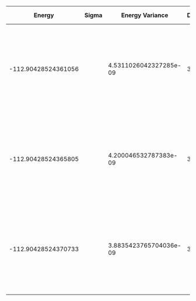| Energy              | Sigma | Energy Variance        | DOF | Einf                | Method                                                       | Data Repository |
|---------------------|-------|------------------------|-----|---------------------|--------------------------------------------------------------|-----------------|
| -112.90428524361056 |       | 4.5311026042327285e-09 | 38  | -101.03830252137877 | DMRG (bond dimension 310) using fork tensor product states with U(1) symmetries for charge and spin sector |                 |
| -112.90428524365805 |       | 4.200046532787383e-09  | 38  | -101.03830252137877 | DMRG (bond dimension 330) using fork tensor product states with U(1) symmetries for charge and spin sector |                 |
| -112.90428524370733 |       | 3.8835423765704036e-09 | 38  | -101.03830252137877 | DMRG (bond dimension 350) using fork tensor product states with U(1) symmetries for charge and spin sector |                 |
